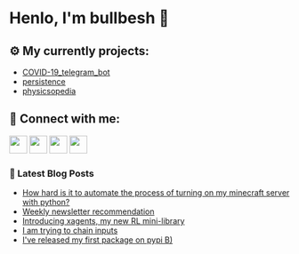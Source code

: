 # Henlo, I'm bullbesh 👋

## ⚙️ My currently projects:
- [COVID-19_telegram_bot](https://github.com/bullbesh/COVID-19_telegram_bot)
- [persistence](https://github.com/bullbesh/persistence)
- [physicsopedia](https://github.com/bullbesh/physicsopedia)

## 🔎 Connect with me:
[<img height="32" width="32" src="https://cdn.jsdelivr.net/npm/simple-icons@v5/icons/twitter.svg" />](https://twitter.com/bullbesh1)
[<img height="32" width="32" src="https://cdn.jsdelivr.net/npm/simple-icons@v5/icons/instagram.svg" />](https://www.instagram.com/bullbesh)
[<img height="32" width="32" src="https://cdn.jsdelivr.net/npm/simple-icons@v5/icons/reddit.svg" />](https://www.reddit.com/user/bullbesh)
[<img height="32" width="32" src="https://cdn.jsdelivr.net/npm/simple-icons@v5/icons/youtube.svg" />](https://www.youtube.com/channel/UCtfjRs6uzgq5mfm8S06WTcg)

### 📕 Latest Blog Posts
<!-- BLOG-POST-LIST:START -->
- [How hard is it to automate the process of turning on my minecraft server with python?](https://www.reddit.com/r/Python/comments/p3h7xj/how_hard_is_it_to_automate_the_process_of_turning/)
- [Weekly newsletter recommendation](https://www.reddit.com/r/Python/comments/p3h70u/weekly_newsletter_recommendation/)
- [Introducing xagents, my new RL mini-library](https://www.reddit.com/r/Python/comments/p3gjyr/introducing_xagents_my_new_rl_minilibrary/)
- [I am trying to chain inputs](https://www.reddit.com/r/Python/comments/p3e2mz/i_am_trying_to_chain_inputs/)
- [I've released my first package on pypi B)](https://www.reddit.com/r/Python/comments/p3dht0/ive_released_my_first_package_on_pypi_b/)
<!-- BLOG-POST-LIST:END -->
